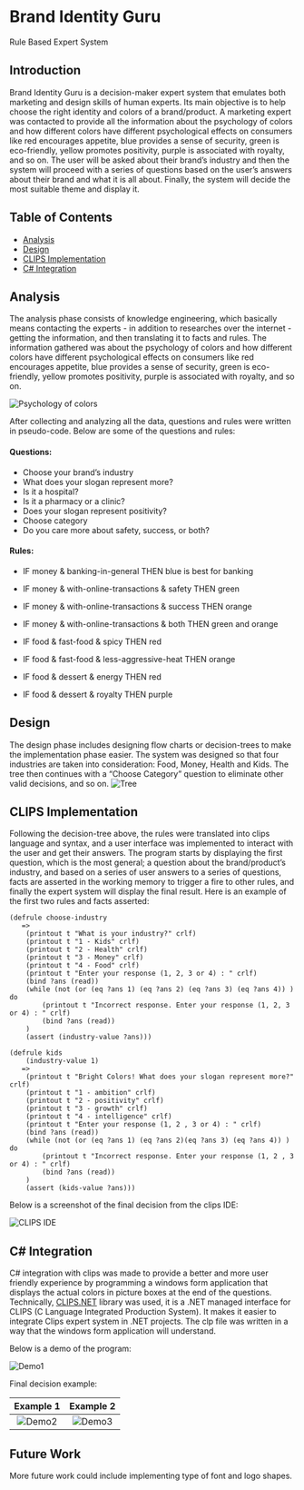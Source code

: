 # Brand Identity Guru
Rule Based Expert System

## Introduction
Brand Identity Guru is a decision-maker expert system that emulates both marketing and design skills of human experts. Its main objective is to help choose the right identity and colors of a brand/product. A marketing expert was contacted to provide all the information about the psychology of colors and how different colors have different psychological effects on consumers like red encourages appetite, blue provides a sense of security, green is eco-friendly, yellow promotes positivity, purple is associated with royalty, and so on. The user will be asked about their brand’s industry and then the system will proceed with a series of questions based on the user’s answers about their brand and what it is all about. Finally, the system will decide the most suitable theme and display it.

## Table of Contents
* [Analysis](#analysis)
* [Design](#design)
* [CLIPS Implementation](#clips-implementation)
* [C# Integration](#c-integration)

## Analysis
The analysis phase consists of knowledge engineering, which basically means contacting the experts - in addition to researches over the internet - getting the information, and then translating it to facts and rules. The information gathered was about the psychology of colors and how different colors have different psychological effects on consumers like red encourages appetite, blue provides a sense of security, green is eco-friendly, yellow promotes positivity, purple is associated with royalty, and so on.

![Psychology of colors](images/psychology-of-color-in-logo-design.png)

After collecting and analyzing all the data, questions and rules were written in pseudo-code. Below are some of the questions and rules:

#### Questions:
-	Choose your brand’s industry
-	What does your slogan represent more?
-	Is it a hospital?
-	Is it a pharmacy or a clinic?
-	Does your slogan represent positivity?
-	Choose category
-	Do you care more about safety, success, or both?

#### Rules:
-	IF money & banking-in-general THEN blue is best for banking
-	IF money & with-online-transactions & safety THEN green
-	IF money & with-online-transactions & success THEN orange
-	IF money & with-online-transactions & both THEN green and orange

-	IF food & fast-food & spicy THEN red
-	IF food & fast-food & less-aggressive-heat THEN orange
-	IF food & dessert & energy THEN red
-	IF food & dessert & royalty THEN purple

## Design
The design phase includes designing flow charts or decision-trees to make the implementation phase easier. The system was designed so that four industries are taken into consideration: Food, Money, Health and Kids. The tree then continues with a “Choose Category” question to eliminate other valid decisions, and so on.
![Tree](images/tree1.png)


## CLIPS Implementation

Following the decision-tree above, the rules were translated into clips language and syntax, and a user interface was implemented to interact with the user and get their answers. The program starts by displaying the first question, which is the most general; a question about the brand/product’s industry, and based on a series of user answers to a series of questions, facts are asserted in the working memory to trigger a fire to other rules, and finally the expert system will display the final result. Here is an example of the first two rules and facts asserted:
```
(defrule choose-industry 
   =>
   	(printout t "What is your industry?" crlf)
    (printout t "1 - Kids" crlf)
    (printout t "2 - Health" crlf)
	(printout t "3 - Money" crlf)
	(printout t "4 - Food" crlf)
    (printout t "Enter your response (1, 2, 3 or 4) : " crlf)
	(bind ?ans (read))
	(while (not (or (eq ?ans 1) (eq ?ans 2) (eq ?ans 3) (eq ?ans 4)) ) do
		(printout t "Incorrect response. Enter your response (1, 2, 3 or 4) : " crlf)
		(bind ?ans (read))
	)
    (assert (industry-value ?ans)))
```

```
(defrule kids
	(industry-value 1)
   =>
   	(printout t "Bright Colors! What does your slogan represent more?" crlf)
    (printout t "1 - ambition" crlf)
    (printout t "2 - positivity" crlf)
	(printout t "3 - growth" crlf)
	(printout t "4 - intelligence" crlf)
    (printout t "Enter your response (1, 2 , 3 or 4) : " crlf)
	(bind ?ans (read))
	(while (not (or (eq ?ans 1) (eq ?ans 2)(eq ?ans 3) (eq ?ans 4)) ) do
		(printout t "Incorrect response. Enter your response (1, 2 , 3 or 4) : " crlf)
		(bind ?ans (read))
	)
    (assert (kids-value ?ans)))

```
Below is a screenshot of the final decision from the clips IDE:

![CLIPS IDE](images/rulesclips.png)

## C# Integration
C# integration with clips was made to provide a better and more user friendly experience by programming a windows form application that displays the actual colors in picture boxes at the end of the questions. Technically, [CLIPS.NET](https://github.com/DanaKailani/Brand-Identity-Guru/blob/main/bin/Debug/CLIPSNet.dll) library was used, it is a .NET managed interface for CLIPS (C Language Integrated Production System). It makes it easier to integrate Clips expert system in .NET projects. The clp file was written in a way that the windows form application will understand.

Below is a demo of the program:

![Demo1](images/1demo.png)

Final decision example:

Example 1                  |        Example 2
:-------------------------:|:-------------------------:
![Demo2](images/pinkdemo.png)  |  ![Demo3](images/3demo.png)

## Future Work
More future work could include implementing type of font and logo shapes.
